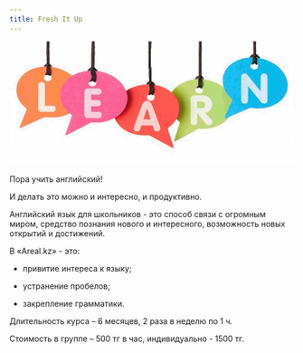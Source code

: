 ```yaml
---
title: Fresh It Up
---
```


![Fresh It Up](assets/img/work/proj-5/img1.jpg)

Пора учить английский!

И делать это можно и интересно, и продуктивно.

Английский язык для школьников - это способ связи с огромным миром, средство познания нового и интересного,
возможность новых открытий и достижений.

В «Areal.kz» - это:

- привитие интереса к языку;

- устранение пробелов;

- закрепление грамматики.

Длительность курса – 6 месяцев, 2 раза в неделю по 1 ч.

Стоимость в группе – 500 тг в час, индивидуально - 1500 тг.
